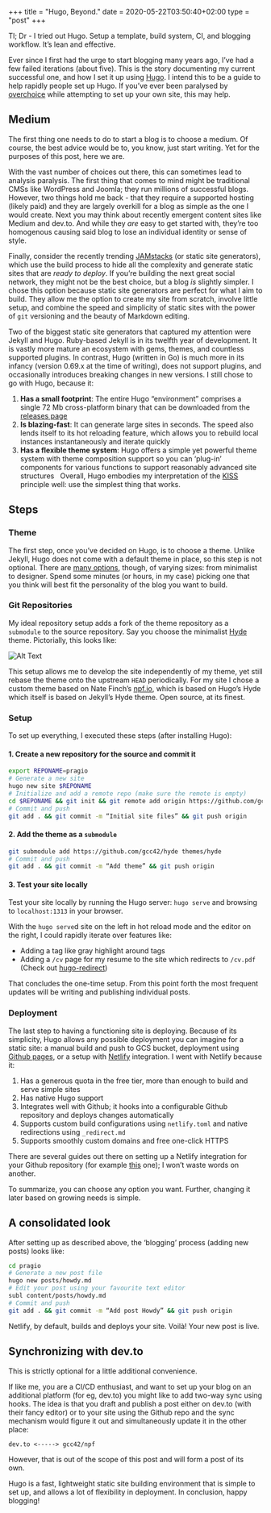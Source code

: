 +++
title = "Hugo, Beyond."
date = 2020-05-22T03:50:40+02:00
type = "post"
+++

Tl; Dr - I tried out Hugo. Setup a template, build system, CI, and blogging workflow. It’s lean and effective.

Ever since I first had the urge to start blogging many years ago, I’ve had a few failed iterations (about five). This is the story documenting my current successful one, and how I set it up using [Hugo](https://gohugo.io/). I intend this to be a guide to help rapidly people set up Hugo. If you’ve ever been paralysed by [overchoice](https://en.wikipedia.org/wiki/Overchoice) while attempting to set up your own site, this may help.    

## Medium
The first thing one needs to do to start a blog is to choose a medium. Of course, the best advice would be to, you know, just start writing. Yet for the purposes of this post, here we are.

With the vast number of choices out there, this can sometimes lead to analysis paralysis. The first thing that comes to mind might be traditional CMSs like WordPress and Joomla; they run millions of successful blogs. However, two things hold me back - that they require a supported hosting (likely paid) and they are largely overkill for a blog as simple as the one I would create. Next you may think about recently emergent content sites like Medium and dev.to. And while they *are* easy to get started with, they’re too homogenous causing said blog to lose an individual identity or sense of style.

Finally, consider the recently trending [JAMstacks](https://jamstack.org/) (or static site generators), which use the build process to hide all the complexity and generate static sites that are *ready to deploy*. If you’re building the next great social network, they might not be the best choice, but a blog *is* slightly simpler. I chose this option because static site generators are perfect for what I aim to build. They allow me the option to create my site from scratch, involve little setup, and combine the speed and simplicity of static sites with the power of `git` versioning and the beauty of Markdown editing.

Two of the biggest static site generators that captured my attention were Jekyll and Hugo. Ruby-based Jekyll is in its twelfth year of development. It is vastly more mature an ecosystem with gems, themes, and countless supported plugins. In contrast, Hugo (written in Go) is much more in its infancy (version 0.69.x at the time of writing), does not support plugins, and occasionally introduces breaking changes in new versions. I still chose to go with Hugo, because it:
1. **Has a small footprint**: The entire Hugo “environment” comprises a single 72 Mb cross-platform binary that can be downloaded from the [releases page](https://github.com/gohugoio/hugo/releases)
2. **Is blazing-fast**: It can generate large sites in seconds. The speed also lends itself to its hot reloading feature, which allows you to rebuild local instances instantaneously and iterate quickly
3. **Has a flexible theme system**: Hugo offers a simple yet powerful theme system with theme composition support so you can ‘plug-in’ components for various functions to support reasonably advanced site structures
 
Overall, Hugo embodies my interpretation of the [KISS](https://en.wikipedia.org/wiki/KISS_principle) principle well: use the simplest thing that works.

## Steps
### Theme
The first step, once you’ve decided on Hugo, is to choose a theme. Unlike Jekyll, Hugo does not come with a default theme in place, so this step is not optional. There are [many options](https://themes.gohugo.io/), though, of varying sizes: from minimalist to designer. Spend some minutes (or hours, in my case) picking one that you think will best fit the personality of the blog you want to build.

### Git Repositories
My ideal repository setup adds a fork of the theme repository as a `submodule` to the source repository. Say you choose the minimalist [Hyde](https://themes.gohugo.io/hyde/) theme. Pictorially, this looks like:

![Alt Text](https://dev-to-uploads.s3.amazonaws.com/i/5tuekp63yv3o69l1vugb.jpeg)

This setup allows me to develop the site independently of my theme, yet still rebase the theme onto the upstream `HEAD` periodically. For my site I chose a custom theme based on Nate Finch’s [npf.io](https://npf.io), which is based on Hugo’s Hyde which itself is based on Jekyll’s Hyde theme. Open source, at its finest.

### Setup
To set up everything, I executed these steps (after installing Hugo):
#### 1. Create a new repository for the source and commit it
```bash
export REPONAME=pragio
# Generate a new site
hugo new site $REPONAME
# Initialize and add a remote repo (make sure the remote is empty)
cd $REPONAME && git init && git remote add origin https://github.com/gcc42/pragio
# Commit and push
git add . && git commit -m “Initial site files” && git push origin 
```

#### 2. Add the theme as a `submodule`
```bash
git submodule add https://github.com/gcc42/hyde themes/hyde
# Commit and push
git add . && git commit -m “Add theme” && git push origin
```

#### 3. Test your site locally
Test your site locally by running the Hugo server: `hugo serve` and browsing to `localhost:1313` in your browser.

With the `hugo serve`d site on the left in hot reload mode and the editor on the right, I could rapidly iterate over features like:
* Adding a tag like gray highlight around tags
* Adding a `/cv` page for my resume to the site which redirects to `/cv.pdf` (Check out [hugo-redirect](https://github.com/gcc42/hugo-redirect))

That concludes the one-time setup. From this point forth the most frequent updates will be writing and publishing individual posts.

### Deployment
The last step to having a functioning site is deploying. Because of its simplicity, Hugo allows any possible deployment you can imagine for a static site: a manual build and push to GCS bucket, deployment using [Github pages](https://pages.github.com/), or a setup with [Netlify](https://netlify.com) integration. I went with Netlify because it:
1. Has a generous quota in the free tier, more than enough to build and serve simple sites
2. Has native Hugo support
3. Integrates well with Github; it hooks into a configurable Github repository and deploys changes automatically 
4. Supports custom build configurations using `netlify.toml` and native redirections using `_redirect.md`
5. Supports smoothly custom domains and free one-click HTTPS

There are several guides out there on setting up a Netlify integration for your Github repository (for example [this](https://www.netlify.com/blog/2016/09/21/a-step-by-step-guide-victor-hugo-on-netlify/) one); I won’t waste words on another.

To summarize, you can choose any option you want. Further, changing it later based on growing needs is simple.

## A consolidated look
After setting up as described above, the ‘blogging’ process (adding new posts) looks like:
```bash
cd pragio
# Generate a new post file
hugo new posts/howdy.md
# Edit your post using your favourite text editor
subl content/posts/howdy.md
# Commit and push
git add . && git commit -m “Add post Howdy” && git push origin
```

Netlify, by default, builds and deploys your site. Voilà! Your new post is live.

## Synchronizing with dev.to
This is strictly optional for a little additional convenience.

If like me, you are a CI/CD enthusiast, and want to set up your blog on an additional platform (for eg, dev.to) you might like to add two-way sync using hooks. The idea is that you draft and publish a post either on dev.to (with their fancy editor) or to your site using the Github repo and the sync mechanism would figure it out and simultaneously update it in the other place:

`dev.to <-----> gcc42/npf`

However, that is out of the scope of this post and will form a post of its own. 

Hugo is a fast, lightweight static site building environment that is simple to set up, and allows a lot of flexibility in deployment. In conclusion, happy blogging!